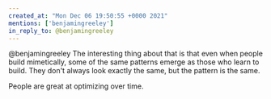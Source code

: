 ```yaml
---
created_at: "Mon Dec 06 19:50:55 +0000 2021"
mentions: ['benjamingreeley']
in_reply_to: @benjamingreeley
---
```


@benjamingreeley The interesting thing about that is that even when people build mimetically, some of the same patterns emerge as those who learn to build. They don't always look exactly the same, but the pattern is the same.

People are great at optimizing over time.